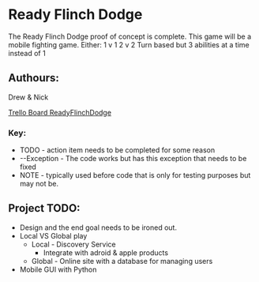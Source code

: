 # Ready Flinch Dodge

The Ready Flinch Dodge proof of concept is complete. This game will be a mobile fighting game.
Either:
	1 v 1
	2 v 2
Turn based but 3 abilities at a time instead of 1

## Authours:
Drew & Nick

[Trello Board ReadyFlinchDodge](https://trello.com/b/XXuKPzdp "Trello Ready Flinch Dodge")

### Key:
* TODO - action item needs to be completed for some reason
* --Exception - The code works but has this exception that needs to be fixed
* NOTE - typically used before code that is only for testing purposes but may not be.

## Project TODO:
* Design and the end goal needs to be ironed out.
* Local VS Global play
	* Local - Discovery Service
		* Integrate with adroid & apple products
	* Global - Online site with a database for managing users
* Mobile GUI with Python
